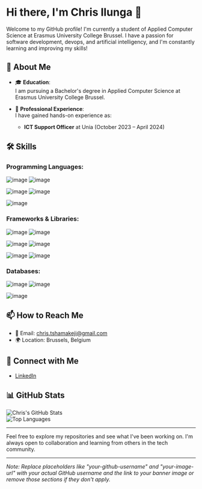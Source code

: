 
# Hi there, I'm Chris Ilunga 👋

Welcome to my GitHub profile! I'm currently a student of Applied Computer Science at Erasmus University College Brussel. I have a passion for software development, devops, and artificial intelligency, and I'm constantly learning and improving my skills!

## 🚀 About Me

- 🎓 **Education**:  
  I am pursuing a Bachelor's degree in Applied Computer Science at Erasmus University College Brussel.

- 💼 **Professional Experience**:  
  I have gained hands-on experience as:
  - **ICT Support Officer** at Unia (October 2023 – April 2024)


## 🛠️ Skills

### Programming Languages:

 ![image](https://github.com/user-attachments/assets/8ad87e9e-571f-4f91-89e9-b9f7f55d8e5e)          ![image](https://github.com/user-attachments/assets/f9e7898a-d6c6-4d0d-80a8-9c49f2ab7a35)

![image](https://github.com/user-attachments/assets/2fdbc849-7b85-4727-aed7-5ba0b61f97e8)           ![image](https://github.com/user-attachments/assets/6b06158c-9239-4982-9031-483adeac679a)

![image](https://github.com/user-attachments/assets/0eda91f1-73f2-4679-9469-43038f212919)


### Frameworks & Libraries:

![image](https://github.com/user-attachments/assets/bd65e50b-de1c-43a8-8cfc-34f19ecdcf84)                ![image](https://github.com/user-attachments/assets/60d30eaf-f6f9-4f57-bc70-8ca541273876)

![image](https://github.com/user-attachments/assets/5bbb8d36-19ce-419d-b0d9-be30d24a5f7e)                ![image](https://github.com/user-attachments/assets/52c92ff2-6a44-4938-855a-c25d71ed17a8)

![image](https://github.com/user-attachments/assets/04b674a3-6982-454c-904f-012074d23ed6)                ![image](https://github.com/user-attachments/assets/d90f16a9-10ee-43de-8fb9-d0697aefa728)


### Databases:

![image](https://github.com/user-attachments/assets/fe7588bb-3460-4b1c-9b8f-393404b1ce5e)                 ![image](https://github.com/user-attachments/assets/e24f5378-f281-4150-80c7-fc10b62381d5)

![image](https://github.com/user-attachments/assets/341dac84-f24f-4ee4-b5b1-642beec25b2a)


## 📫 How to Reach Me

- 📧 Email: [chris.tshamakeji@gmail.com](mailto:chris.tshamakeji@gmail.com)
- 🌍 Location: Brussels, Belgium

## 🔗 Connect with Me

- [LinkedIn]([https://www.linkedin.com/in/your-linkedin-profile](https://www.linkedin.com/in/chris-ilunga-65644b234/))


## 📊 GitHub Stats

![Chris's GitHub Stats](https://github-readme-stats.vercel.app/api?username=chris09877&show_icons=true&theme=radical)  
![Top Languages](https://github-readme-stats.vercel.app/api/top-langs/?username=chris09877&layout=compact&theme=radical)

---

Feel free to explore my repositories and see what I've been working on. I'm always open to collaboration and learning from others in the tech community.

---

*Note: Replace placeholders like "your-github-username" and "your-image-url" with your actual GitHub username and the link to your banner image or remove those sections if they don't apply.*
